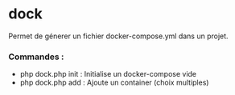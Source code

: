 # dock

Permet de génerer un fichier docker-compose.yml dans un projet.

### Commandes : 
- php dock.php init : Initialise un docker-compose vide
- php dock.php add : Ajoute un container (choix multiples)
